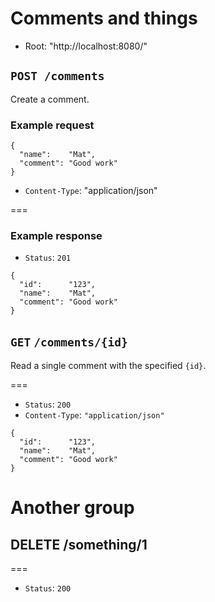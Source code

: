 # Comments and things

* Root: "http://localhost:8080/"

## `POST /comments`

Create a comment.

### Example request

```
{
  "name":    "Mat",
  "comment": "Good work"
}
```

* `Content-Type`: "application/json"

===

### Example response

* `Status`: `201`

```
{
  "id":      "123",
  "name":    "Mat",
  "comment": "Good work"
}
```

## `GET` `/comments/{id}`

Read a single comment with the specified `{id}`.

===

* `Status`: `200`
* `Content-Type`: `"application/json"`

```
{
  "id":      "123",
  "name":    "Mat",
  "comment": "Good work"
}
```

# Another group

## DELETE /something/1

===

* `Status`: `200`
